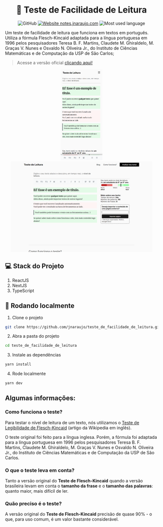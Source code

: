 <div align="center" >
  <h1>📖 Teste de Facilidade de Leitura</h1>
</div>

<div align="center">
  
  ![GitHub](https://img.shields.io/github/license/jnaraujo/teste_de_facilidade_de_leitura)
  [![Website notes.jnaraujo.com](https://img.shields.io/website-up-down-green-red/http/leitura.jnaraujo.com.svg)](https://leitura.jnaraujo.com/)
  ![Most used language](https://img.shields.io/github/languages/top/jnaraujo/teste_de_facilidade_de_leitura?style=flat-square)
  
</div>

Um teste de facilidade de leitura que funciona em textos em português. Utiliza a fórmula Flesch-Kincaid adaptada para a língua portuguesa em 1996 pelos pesquisadores Teresa B. F. Martins, Claudete M. Ghiraldelo, M. Graças V. Nunes e Osvaldo N. Oliveira Jr., do Instituto de Ciências Matemáticas e de Computação da USP de São Carlos;

> Acesse a versão oficial [clicando aqui!](https://leitura.jnaraujo.com)

<div align="center" >
  <img src="/public/ui/home_mobile.png" height="300" width="auto">
  <img src="/public/ui/home_pc.png" height="300" width="auto">
</div>

## 💻 Stack do Projeto

1.  ReactJS
2.  NextJS
3.  TypeScript

## 🚀 Rodando localmente

1. Clone o projeto

```sh
git clone https://github.com/jnaraujo/teste_de_facilidade_de_leitura.git
```

2. Abra a pasta do projeto

```sh
cd teste_de_facilidade_de_leitura
```

3. Instale as dependências

```sh
yarn install
```

4. Rode localmente

```sh
yarn dev
```

## Algumas informações:

### Como funciona o teste?

Para testar o nível de leitura de um texto, nós utilizamos o [Teste de Legibilidade de Flesch-Kincaid](https://en.wikipedia.org/wiki/Flesch%E2%80%93Kincaid_readability_tests) (artigo da Wikipedia em inglês).

O teste original foi feito para a língua inglesa. Porém, a fórmula foi adaptada para a língua portuguesa em 1996 pelos pesquisadores Teresa B. F. Martins, Claudete M. Ghiraldelo, M. Graças V. Nunes e Osvaldo N. Oliveira Jr., do Instituto de Ciências Matemáticas e de Computação da USP de São Carlos.

### O que o teste leva em conta?

Tanto a versão original do **Teste de Flesch-Kincaid** quando a versão brasileira levam em conta o **tamanho da frase** e o **tamanho das palavras**: quanto maior, mais difícil de ler.

### Quão preciso é o teste?

A versão original do **Teste de Flesch-Kincaid** precisão de quase 90% - o que, para uso comum, é um valor bastante considerável.

